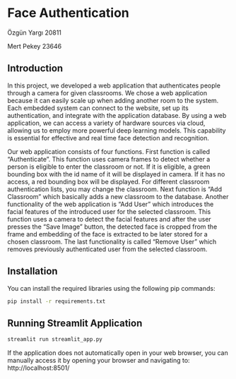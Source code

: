 # Face Authentication

Özgün Yargı 20811

Mert Pekey 23646

## Introduction

In this project, we developed a web application that authenticates people through a camera for given classrooms. We chose a web application because it can easily scale up when adding another room to the system. Each embedded system can connect to the website, set up its authentication, and integrate with the application database. By using a web application, we can access a variety of hardware sources via cloud, allowing us to employ more powerful deep learning models. This capability is essential for effective and real time face detection and recognition.

Our web application consists of four functions. First function is called “Authenticate”. This function uses camera frames to detect whether a person is eligible to enter the classroom or not. If it is eligible, a green bounding box with the id name of it will be displayed in camera. If it has no access, a red bounding box will be displayed. For different classroom authentication lists, you may change the classroom. Next function is “Add Classroom” which basically adds a new classroom to the database. Another functionality of the web application is “Add User” which introduces the facial features of the introduced user for the selected classroom. This function uses a camera to detect the facial features and after the user presses the “Save Image” button, the detected face is cropped from the frame and embedding of the face is extracted to be later stored for a chosen classroom. The last functionality is called “Remove User” which removes previously authenticated user from the selected classroom.

## Installation

You can install the required libraries using the following pip commands:

```bash
pip install -r requirements.txt
```

## Running Streamlit Application

```bash
streamlit run streamlit_app.py
```

If the application does not automatically open in your web browser, you can manually access it by opening your browser and navigating to:
http://localhost:8501/